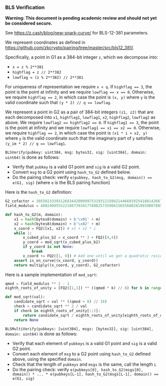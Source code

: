 ### BLS Verification

**Warning: This document is pending academic review and should not yet be considered secure.**

See https://z.cash/blog/new-snark-curve/ for BLS-12-381 parameters.

We represent coordinates as defined in https://github.com/zkcrypto/pairing/tree/master/src/bls12_381/.

Specifically, a point in G1 as a 384-bit integer `z`, which we decompose into:

* `x = z % 2**381`
* `highflag = z // 2**382`
* `lowflag = (z % 2**382) // 2**381`

For uniqueness of representation we require `x < q`. If `highflag == 3`, the point is the point at infinity and we require `lowflag == x == 0`. Otherwise, we require `highflag == 2`, in which case the point is `(x, y)` where `y` is the valid coordinate such that `(y * 2) // q == lowflag`.

We represent a point in G2 as a pair of 384-bit integers `(z1, z2)` that are each decomposed into `x1`, `highflag1`, `lowflag1`, `x2`, `highflag2`, `lowflag2` as above. We require `lowflag2 == highflag2 == 0`. If `highflag1 == 3`, the point is the point at infinity and we require `lowflag1 == x1 == x2 == 0`. Otherwise, we require `highflag == 2`, in which case the point is `(x1 * i + x2, y)` where `y` is the valid coordinate such that the imaginary part of `y` satisfies `(y_im * 2) // q == lowflag1`.

`BLSVerify(pubkey: uint384, msg: bytes32, sig: [uint384], domain: uint64)` is done as follows:

* Verify that `pubkey` is a valid G1 point and `sig` is a valid G2 point.
* Convert `msg` to a G2 point using `hash_to_G2` defined below.
* Do the pairing check: verify `e(pubkey, hash_to_G2(msg, domain)) == e(G1, sig)` (where `e` is the BLS pairing function)

Here is the `hash_to_G2` definition:

```python
G2_cofactor = 305502333931268344200999753193121504214466019254188142667664032982267604182971884026507427359259977847832272839041616661285803823378372096355777062779109
field_modulus = 4002409555221667393417789825735904156556882819939007885332058136124031650490837864442687629129015664037894272559787

def hash_to_G2(m, domain):
    x1 = hash(bytes8(domain) + b'\x01' + m)
    x2 = hash(bytes8(domain) + b'\x02' + m)
    x_coord = FQ2([x1, x2]) # x1 + x2 * i
    while 1:
        x_cubed_plus_b2 = x_coord ** 3 + FQ2([4,4])
        y_coord = mod_sqrt(x_cubed_plus_b2)
        if y_coord is not None:
            break
        x_coord += FQ2([1, 0]) # Add one until we get a quadratic residue
    assert is_on_curve((x_coord, y_coord))
    return multiply((x_coord, y_coord), G2_cofactor)
```

Here is a sample implementation of `mod_sqrt`:

```python
qmod = field_modulus ** 2 - 1
eighth_roots_of_unity = [FQ2([1,1]) ** ((qmod * k) // 8) for k in range(8)]

def mod_sqrt(val):
    candidate_sqrt = val ** ((qmod + 8) // 16)
    check = candidate_sqrt ** 2 / val
    if check in eighth_roots_of_unity[::2]:
        return candidate_sqrt / eighth_roots_of_unity[eighth_roots_of_unity.index(check) // 2]
    return None
```

`BLSMultiVerify(pubkeys: [uint384], msgs: [bytes32], sig: [uint384], domain: uint64)` is done as follows:

* Verify that each element of `pubkeys` is a valid G1 point and `sig` is a valid G2 point.
* Convert each element of `msg` to a G2 point using `hash_to_G2` defined above, using the specified `domain`.
* Check that the length of `pubkeys` and `msgs` is the same, call the length `L`
* Do the pairing check: verify `e(pubkeys[0], hash_to_G2(msgs[0], domain)) * ... * e(pubkeys[L-1], hash_to_G2(msgs[L-1], domain)) == e(G1, sig)`
